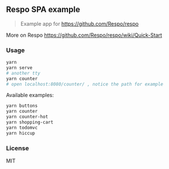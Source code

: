 
Respo SPA example
----

> Example app for https://github.com/Respo/respo

More on Respo https://github.com/Respo/respo/wiki/Quick-Start

### Usage

```bash
yarn
yarn serve
# another tty
yarn counter
# open localhost:8080/counter/ , notice the path for example
```

Available examples:

```bash
yarn buttons
yarn counter
yarn counter-hot
yarn shopping-cart
yarn todomvc
yarn hiccup
```

### License

MIT
